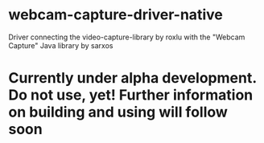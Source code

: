 # webcam-capture-driver-native
Driver connecting the video-capture-library by roxlu with the "Webcam Capture" Java library by sarxos

# Currently under alpha development. Do not use, yet! Further information on building and using will follow soon
